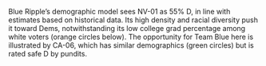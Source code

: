 Blue Ripple’s demographic model sees NV-01 as 55% D,
in line with estimates based on historical data.
Its high density and racial diversity push it toward Dems,
notwithstanding its low college grad percentage among white
voters (orange circles below). The opportunity for Team Blue
here is illustrated by CA-06, which has similar
demographics (green circles) but is rated safe D by pundits.
